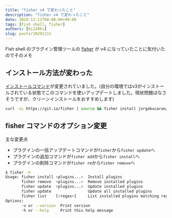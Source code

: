 ```yaml
---
title: "fisher v4 で変わったこと"
description: "fisher v4 で変わったこと"
date: 2020-12-11T00:00:00+09:00
tags: [Fish shell, fisher]
authors: [hi120ki]
slug: posts/20201211
---
```


Fish shell のプラグイン管理ツールの [fisher](https://github.com/jorgebucaran/fisher) が v4 になっていたことに気付いたのでそのメモ

## インストール方法が変わった

[インストールコマンド](https://github.com/jorgebucaran/fisher#installation)が変更されていました。(自分の環境ではv3がインストールされている状態でこのコマンドを使いアップデートしました。現状問題はなさそうですが、クリーンインストールをおすすめします)

<!-- truncate -->

```bash
curl -sL https://git.io/fisher | source && fisher install jorgebucaran/fisher
```

## fisher コマンドのオプション変更

主な変更点

- プラグインの一括アップデートコマンドが`fisher`から`fisher update`へ
- プラグインの追加コマンドが`fisher add`から`fisher install`へ
- プラグインの削除コマンドが`fisher rm`から`fisher remove`へ

```bash
$ fisher -h
Usage: fisher install <plugins...>  Install plugins
       fisher remove  <plugins...>  Remove installed plugins
       fisher update  <plugins...>  Update installed plugins
       fisher update                Update all installed plugins
       fisher list    [<regex>]     List installed plugins matching regex
Options:
       -v or --version  Print version
       -h or --help     Print this help message
```
